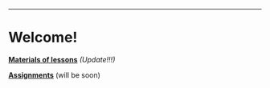 
---
# Welcome!
**[Materials of lessons](materials.md)** *(Update!!!)*

**[Assignments](assignments.md)** (will be soon)

<!---
[Link](smth.md) to the demo page with examples
-->
